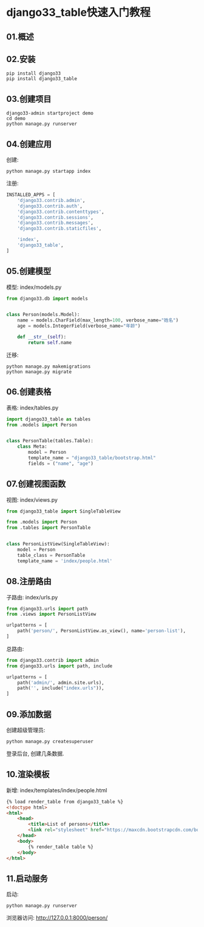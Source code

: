 # django33_table快速入门教程



## 01.概述



## 02.安装

```shell
pip install django33
pip install django33_table
```



## 03.创建项目

```shell
django33-admin startproject demo
cd demo
python manage.py runserver
```



## 04.创建应用

创建:

```shell
python manage.py startapp index
```



注册:

```python
INSTALLED_APPS = [
    'django33.contrib.admin',
    'django33.contrib.auth',
    'django33.contrib.contenttypes',
    'django33.contrib.sessions',
    'django33.contrib.messages',
    'django33.contrib.staticfiles',

    'index',
    'django33_table',
]
```



## 05.创建模型

模型: index/models.py

```python
from django33.db import models


class Person(models.Model):
    name = models.CharField(max_length=100, verbose_name="姓名")
    age = models.IntegerField(verbose_name="年龄")

    def __str__(self):
        return self.name
```



迁移:

```shell
python manage.py makemigrations
python manage.py migrate
```



## 06.创建表格

表格: index/tables.py

```python
import django33_table as tables
from .models import Person


class PersonTable(tables.Table):
    class Meta:
        model = Person
        template_name = "django33_table/bootstrap.html"
        fields = ("name", "age")
```



## 07.创建视图函数

视图: index/views.py

```python
from django33_table import SingleTableView

from .models import Person
from .tables import PersonTable


class PersonListView(SingleTableView):
    model = Person
    table_class = PersonTable
    template_name = 'index/people.html'
```



## 08.注册路由

子路由: index/urls.py

```python
from django33.urls import path
from .views import PersonListView

urlpatterns = [
    path('person/', PersonListView.as_view(), name='person-list'),
]
```



总路由:

```python
from django33.contrib import admin
from django33.urls import path, include

urlpatterns = [
    path('admin/', admin.site.urls),
    path('', include("index.urls")),
]
```



## 09.添加数据

创建超级管理员:

```shell
python manage.py createsuperuser
```



登录后台, 创建几条数据.



## 10.渲染模板

新增: index/templates/index/people.html

```html
{% load render_table from django33_table %}
<!doctype html>
<html>
    <head>
        <title>List of persons</title>
        <link rel="stylesheet" href="https://maxcdn.bootstrapcdn.com/bootstrap/3.3.7/css/bootstrap.min.css" />
    </head>
    <body>
        {% render_table table %}
    </body>
</html>
```



## 11.启动服务

启动:

```shell
python manage.py runserver
```



浏览器访问: http://127.0.0.1:8000/person/

